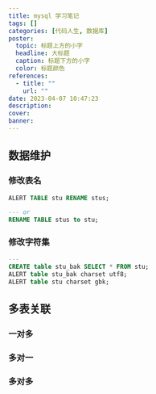 ```yaml
---
title: mysql 学习笔记
tags: []
categories: [代码人生, 数据库]
poster:
  topic: 标题上方的小字
  headline: 大标题
  caption: 标题下方的小字
  color: 标题颜色
references:
  - title: ""
    url: ""
date: 2023-04-07 10:47:23
description:
cover:
banner:
---
```


## 数据维护

### 修改表名

```sql
ALERT TABLE stu RENAME stus;

--- or
RENAME TABLE stus to stu;
```

### 修改字符集

```sql
---
CREATE table stu_bak SELECT * FROM stu;
ALERT table stu_bak charset utf8;
ALERT table stu charset gbk;
```

## 多表关联

### 一对多

### 多对一

### 多对多
